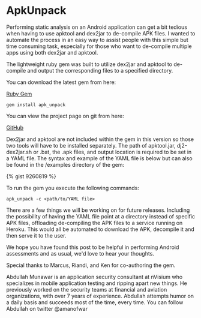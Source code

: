 # ApkUnpack

Performing static analysis on an Android application can get a bit tedious when having to use apktool and dex2jar to de-compile APK files. I wanted to automate the process in an easy way to assist people with this simple but time consuming task, especially for those who want to de-compile multiple apps using both dex2jar and apktool.

The lightweight ruby gem was built to utilize dex2jar and apktool to de-compile and output the corresponding files to a specified directory.

You can download the latest gem from here:

[Ruby Gem](http://rubygems.org/gems/apk_unpack)

    gem install apk_unpack

You can view the project page on git from here:

[GitHub](https://github.com/nVisium/ruby_apk_unpack)

Dex2jar and apktool are not included within the gem in this version so those two tools will have to be installed separately. The path of apktool.jar, dj2-dex2jar.sh or .bat, the .apk files, and output location is required to be set in a YAML file. The syntax and example of the YAML file is below but can also be found in the /examples directory of the gem:

{% gist 9260819 %}

To run the gem you execute the following commands:

    apk_unpack -c <path/to/YAML file>

There are a few things we will be working on for future releases. Including the possibility of having the YAML file point at a directory instead of specific APK files, offloading de-compiling the APK files to a service running on Heroku. This would all be automated to download the APK, decompile it and then serve it to the user.

We hope you have found this post to be helpful in performing Android assessments and as usual, we'd love to hear your thoughts.

Special thanks to Marcus, Riandi, and Ken for co-authoring the gem.

Abdullah Munawar is an application security consultant at nVisium who specializes in mobile application testing and ripping apart new things. He previously worked on the security teams at financial and aviation organizations, with over 7 years of experience. Abdullah attempts humor on a daily basis and succeeds most of the time, every time. You can follow Abdullah on twitter @amanofwar
